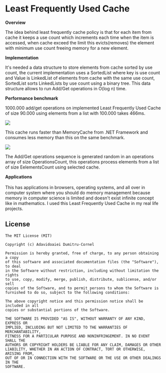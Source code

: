 # Least Frequently Used Cache

<b>Overview</b>

The idea behind least frequently cache policy is that for each item from cache it keeps a use count which increments each time when the item is accessed, when cache exceed the limit this evicts(removes) the element with minimum use count freeing memory for a new element.

<b>Implementation</b>

It's needed a data structure to store elements from cache sorted by use count, the current implementation uses a SortedList where key is use count and Value is LinkedList of elements from cache with the same use count, SortedList sorts LinkedLists by use count using a binary tree.
This data structure allows to run Add/Get operations in O(log n) time.

<b>Performance benchmark</b><br>

1000.000 add/get operations on implemented Least Frequently Used Cache of size 90.000 using elements from a list with 100.000 takes 466ms.

<img src="http://res.cloudinary.com/dbvcampra/image/upload/v1469634935/lfu_syqnac.png" />

This cache runs faster than MemoryCache from .NET Framework and consumes less memory than this on the same benchmark.

<img src="http://res.cloudinary.com/dbvcampra/image/upload/v1469634935/mc_ikzrsm.png" />

The Add/Get operations sequence is generated random in an operations array of size OperationsCount, this operations process elements from a list of size EelementsCount using selected cache.


<b>Applications</b><br><br>
This has applications in browsers, operating systems, and all over in computer system where you should do memory management because memory in computer science is limited and doesn't exist infinite concept like in mathematics.
I used this Least Frequently Used Cache in my real life projects.

## License
```
The MIT License (MIT)

Copyright (c) Adavidoaiei Dumitru-Cornel

Permission is hereby granted, free of charge, to any person obtaining a copy
of this software and associated documentation files (the "Software"), to deal
in the Software without restriction, including without limitation the rights
to use, copy, modify, merge, publish, distribute, sublicense, and/or sell
copies of the Software, and to permit persons to whom the Software is
furnished to do so, subject to the following conditions:

The above copyright notice and this permission notice shall be included in all
copies or substantial portions of the Software.

THE SOFTWARE IS PROVIDED "AS IS", WITHOUT WARRANTY OF ANY KIND, EXPRESS OR
IMPLIED, INCLUDING BUT NOT LIMITED TO THE WARRANTIES OF MERCHANTABILITY,
FITNESS FOR A PARTICULAR PURPOSE AND NONINFRINGEMENT. IN NO EVENT SHALL THE
AUTHORS OR COPYRIGHT HOLDERS BE LIABLE FOR ANY CLAIM, DAMAGES OR OTHER
LIABILITY, WHETHER IN AN ACTION OF CONTRACT, TORT OR OTHERWISE, ARISING FROM,
OUT OF OR IN CONNECTION WITH THE SOFTWARE OR THE USE OR OTHER DEALINGS IN THE
SOFTWARE.
```
